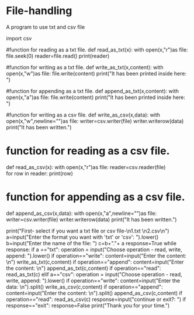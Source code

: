 # File-handling
A program to use txt and csv file 


import csv

#function for reading as a txt file.
def read_as_txt(x):
    with open(x,"r")as file:
      file.seek(0)
      reader=file.read()
      print(reader)

#function for writing as a txt file.
def write_as_txt(x,content):
   with open(x,"w")as file:
      file.write(content)
      print("It has been printed inside here: ")

#function for appending as a txt file.
def append_as_txt(x,content):
   with open(x,"a")as file:
        file.write(content)
        print("It has been printed inside here: ")

 #function for writing as a csv file.
def write_as_csv(x,data):
   with open(x,"w",newline="")as file:
      writer=csv.writer(file)
      writer.writerow(data)
      print("It has been written.")
 # function for reading as a csv file.
def read_as_csv(x):
   with open(x,"r")as file:
      reader=csv.reader(file)  
      for row in reader:
        print(row)
 # function for appending as a csv file. 
def append_as_csv(x,data):
   with open(x,"a",newline="")as file:
      writer=csv.writer(file)
      writer.writerow(data)
      print("It has been written.") 

print("First- select if you want a txt file or csv file-\n1.txt \n2.csv\n")
a=input("Enter the format you want with 'txt' or 'csv': ").lower()
b=input("Enter the name of the file: ")
c=b+"."+ a
response=True
while response:
    if a =="txt":
       operation = input("Choose operation - read, write, append: ").lower()
       if operation=="write":
          content=input("Enter the content: \n")
          write_as_txt(c,content)
       if operation=="append":
          content=input("Enter the content: \n")
          append_as_txt(c,content)
       if operation=="read":
          read_as_txt(c)
    elif a=="csv":
        operation = input("Choose operation - read, write, append: ").lower()
        if operation=="write":
           content=input("Enter the data: \n").split()
           write_as_csv(c,content)
        if operation=="append":
           content=input("Enter the content: \n").split()
           append_as_csv(c,content)
        if operation=="read":
           read_as_csv(c)
    response=input("continue or exit?: ")
    if response=="exit":
      response=False
print("Thank you for your time.")
       
